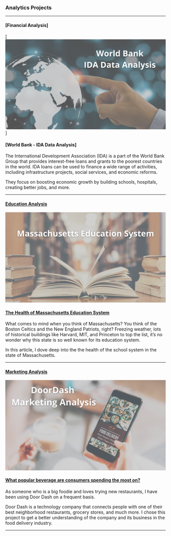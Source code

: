 ### Analytics Projects

---

#### [Financial Analysis]
[<img src="images/World Bank.png?raw=true"/>]

#### [World Bank - IDA Data Analysis]

The International Development Association (IDA) is a part of the World Bank Group that provides interest-free loans and grants to the poorest countries in the world. IDA loans can be used to finance a wide range of activities, including infrastructure projects, social services, and economic reforms.

They focus on boosting economic growth by building schools, hospitals, creating better jobs, and more.  
 
---

#### [Education Analysis](/Massachusetts_Education)
[<img src="images/MA_Cover.png?raw=true"/>](/Massachusetts_Education)

#### [The Health of Massachusetts Education System](/Massachusetts_Education)

What comes to mind when you think of Massachusetts? You think of the Boston Celtics and the New England Patriots, right? Freezing weather, lots of historical buildings like Harvard, MIT, and Princeton to top the list, it’s no wonder why this state is so well known for its education system. 
 
In this article, I dove deep into the the health of the school system in the state of Massachusetts.

---

#### [Marketing Analysis](https://www.linkedin.com/pulse/what-popular-beverage-consumers-spending-most-vania-cortez/)
[<img src="images/DoorDash.png?raw=true"/>](https://www.linkedin.com/pulse/what-popular-beverage-consumers-spending-most-vania-cortez/)

#### [What popular beverage are consumers spending the most on?](https://www.linkedin.com/pulse/what-popular-beverage-consumers-spending-most-vania-cortez/)

As someone who is a big foodie and loves trying new restaurants, I have been using Door Dash on a frequent basis.

Door Dash is a technology company that connects people with one of their best neighborhood restaurants, grocery stores, and much more. I chose this project to get a better understanding of the company and its business in the food delivery industry.

---








